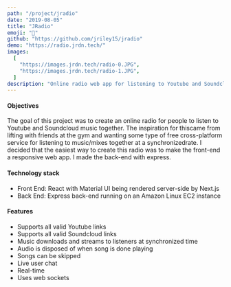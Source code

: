 ```yaml
---
path: "/project/jradio"
date: "2019-08-05"
title: "JRadio"
emoji: "🎵"
github: "https://github.com/jriley15/jradio"
demo: "https://radio.jrdn.tech/"
images:
  [
    "https://images.jrdn.tech/radio-0.JPG",
    "https://images.jrdn.tech/radio-1.JPG",
  ]
description: "Online radio web app for listening to Youtube and Soundcloud audio with others"
---
```


#### Objectives

The goal of this project was to create an online radio for people to listen to Youtube and Soundcloud music together. The inspiration for thiscame from lifting with friends at the gym and wanting some type of free cross-platform service for listening to music/mixes together at a synchronizedrate. I decided that the easiest way to create this radio was to make the front-end a responsive web app. I made the back-end with express.

#### Technology stack

- Front End: React with Material UI being rendered server-side by Next.js
- Back End: Express back-end running on an Amazon Linux EC2 instance

#### Features

- Supports all valid Youtube links
- Supports all valid Soundcloud links
- Music downloads and streams to listeners at synchronized time
- Audio is disposed of when song is done playing
- Songs can be skipped
- Live user chat
- Real-time
- Uses web sockets
